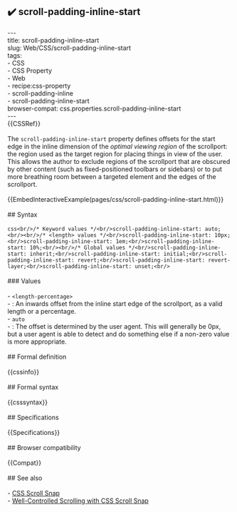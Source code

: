 ## ✔️ scroll-padding-inline-start 
 ---<br/>title: scroll-padding-inline-start<br/>slug: Web/CSS/scroll-padding-inline-start<br/>tags:<br/>  - CSS<br/>  - CSS Property<br/>  - Web<br/>  - recipe:css-property<br/>  - scroll-padding-inline<br/>  - scroll-padding-inline-start<br/>browser-compat: css.properties.scroll-padding-inline-start<br/>---<br/>{{CSSRef}}<br/><br/>The `scroll-padding-inline-start` property defines offsets for the start edge in the inline dimension of the _optimal viewing region_ of the scrollport: the region used as the target region for placing things in view of the user. This allows the author to exclude regions of the scrollport that are obscured by other content (such as fixed-positioned toolbars or sidebars) or to put more breathing room between a targeted element and the edges of the scrollport.<br/><br/>{{EmbedInteractiveExample(pages/css/scroll-padding-inline-start.html)}}<br/><br/>## Syntax<br/><br/>```css<br/>/* Keyword values */<br/>scroll-padding-inline-start: auto;<br/><br/>/* <length> values */<br/>scroll-padding-inline-start: 10px;<br/>scroll-padding-inline-start: 1em;<br/>scroll-padding-inline-start: 10%;<br/><br/>/* Global values */<br/>scroll-padding-inline-start: inherit;<br/>scroll-padding-inline-start: initial;<br/>scroll-padding-inline-start: revert;<br/>scroll-padding-inline-start: revert-layer;<br/>scroll-padding-inline-start: unset;<br/>```<br/><br/>### Values<br/><br/>- `<length-percentage>`<br/>  - : An inwards offset from the inline start edge of the scrollport, as a valid length or a percentage.<br/>- `auto`<br/>  - : The offset is determined by the user agent. This will generally be 0px, but a user agent is able to detect and do something else if a non-zero value is more appropriate.<br/><br/>## Formal definition<br/><br/>{{cssinfo}}<br/><br/>## Formal syntax<br/><br/>{{csssyntax}}<br/><br/>## Specifications<br/><br/>{{Specifications}}<br/><br/>## Browser compatibility<br/><br/>{{Compat}}<br/><br/>## See also<br/><br/>- [CSS Scroll Snap](/en-US/docs/Web/CSS/CSS_Scroll_Snap)<br/>- [Well-Controlled Scrolling with CSS Scroll Snap](https://web.dev/css-scroll-snap/)<br/>